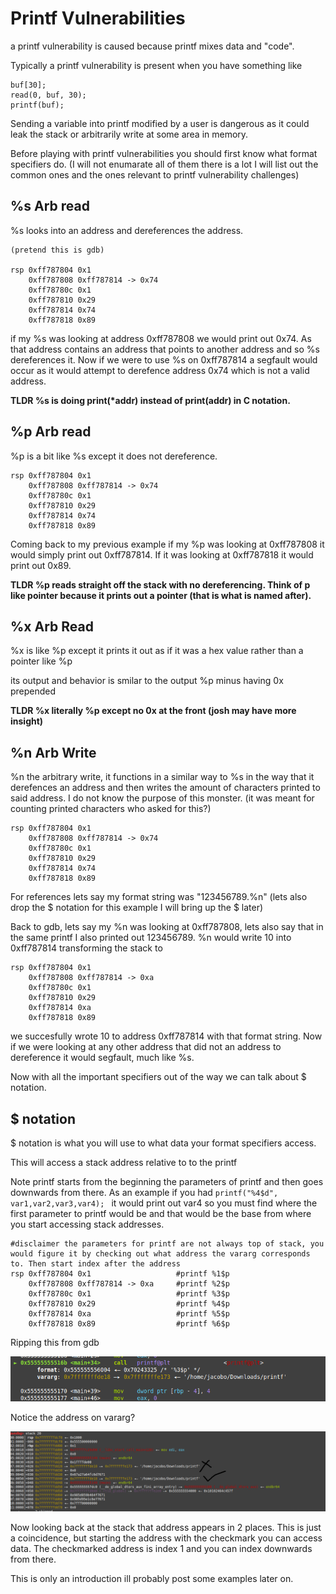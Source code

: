 # Printf Vulnerabilities

a printf vulnerability is caused because printf mixes data and "code".

Typically a printf vulnerability is present when you have something like 

```
buf[30];
read(0, buf, 30); 
printf(buf);
```
Sending a variable into printf modified by a user is dangerous as it could leak the stack or arbitrarily write at some area in memory.

Before playing with printf vulnerabilities you should first know what format specifiers do. 
(I will not enumarate all of them there is a lot I will list out the common ones and the ones relevant to printf vulnerability challenges)

## %s Arb read
%s looks into an address and dereferences the address.

```
(pretend this is gdb)

rsp 0xff787804 0x1
    0xff787808 0xff787814 -> 0x74
    0xff78780c 0x1
    0xff787810 0x29
    0xff787814 0x74
    0xff787818 0x89
```
if my %s was looking at address 0xff787808 we would print out 0x74. As that address contains an address that points to another address and so %s dereferences it.
Now if we were to use %s on 0xff787814 a segfault would occur as it would attempt to derefence address 0x74 which is not a valid address.

**TLDR %s is doing print(\*addr) instead of print(addr) in C notation.**

## %p Arb read

%p is a bit like %s except it does not dereference.
```
rsp 0xff787804 0x1
    0xff787808 0xff787814 -> 0x74
    0xff78780c 0x1
    0xff787810 0x29
    0xff787814 0x74
    0xff787818 0x89
```
Coming back to my previous example if my %p was looking at 0xff787808 it would simply print out 0xff787814.
If it was looking at 0xff787818 it would print out 0x89.

**TLDR %p reads straight off the stack with no dereferencing. Think of p like pointer because it prints out a pointer (that is what is named after).**

## %x Arb Read

%x is like %p except it prints it out as if it was a hex value rather than a pointer like %p 

its output and behavior is smilar to the output %p minus having 0x prepended

**TLDR %x literally %p except no 0x at the front (josh may have more insight)**

## %n Arb Write

%n the arbitrary write, it functions in a similar way to %s in the way that it derefences an address and then writes the amount of characters printed to said address. 
I do not know the purpose of this monster. (it was meant for counting printed characters who asked for this?)

```
rsp 0xff787804 0x1
    0xff787808 0xff787814 -> 0x74
    0xff78780c 0x1
    0xff787810 0x29
    0xff787814 0x74
    0xff787818 0x89
```
For references lets say my format string was 
"123456789.%n" (lets also drop the $ notation for this example I will bring up the $ later)

Back to gdb, lets say my %n was looking at 0xff787808, lets also say that in the same printf I also printed out 123456789. %n would write 10 into 0xff787814 transforming the stack to

```
rsp 0xff787804 0x1
    0xff787808 0xff787814 -> 0xa
    0xff78780c 0x1
    0xff787810 0x29
    0xff787814 0xa
    0xff787818 0x89
```
we succesfully wrote 10 to address 0xff787814 with that format string. Now if we were looking at any other address that did not an address to dereference it would segfault, much like %s.

Now with all the important specifiers out of the way we can talk about $ notation.

## $ notation

$ notation is what you will use to what data your format specifiers access.

This will access a stack address relative to to the printf 

Note printf starts from the beginning the parameters of printf and then goes downwards from there.
As an example if you had ```printf("%4$d", var1,var2,var3,var4); ``` it would print out var4 so you must find where the first parameter to printf would be and that would be the base from where you start accessing stack addresses.

```
#disclaimer the parameters for printf are not always top of stack, you would figure it by checking out what address the vararg corresponds to. Then start index after the address 
rsp 0xff787804 0x1                   #printf %1$p
    0xff787808 0xff787814 -> 0xa     #printf %2$p
    0xff78780c 0x1                   #printf %3$p
    0xff787810 0x29                  #printf %4$p
    0xff787814 0xa                   #printf %5$p
    0xff787818 0x89                  #printf %6$p
```
Ripping this from gdb

![printf](https://github.com/Joel-Flores123/joel-flores123.github.io/blob/main/printfvuln/images/printf.png)

Notice the address on vararg? 

![printf2](https://github.com/Joel-Flores123/joel-flores123.github.io/blob/main/printfvuln/images/printf2.png)

Now looking back at the stack that address appears in 2 places. This is just a coincidence, but starting the address with the checkmark you can access data. The checkmarked address is index 1 and you can
index downwards from there.

This is only an introduction ill probably post some examples later on.





